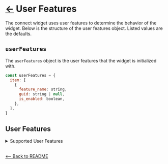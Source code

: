 # [←](../README.md#props) User Features

The connect widget uses user features to determine the behavior of the widget. Below is the structure of the user features object. Listed values are the defaults.

## `userFeatures`

The `userFeatures` object is the user features that the widget is initialized with.

```jsx
const userFeatures = {
  item: [
    {
      feature_name: string,
      guid: string | null,
      is_enabled: boolean,
    },
  ],
}
```

## User Features

<details>
  <summary>Supported User Features</summary>

| User Feature                            | Description                                                                                                                 | Data                                                                                                                                               |
| --------------------------------------- | --------------------------------------------------------------------------------------------------------------------------- | -------------------------------------------------------------------------------------------------------------------------------------------------- |
| `SHOW_CONNECT_GLOBAL_NAVIGATION_HEADER` | Adds a back button to the top of the widget and gets rid of any explicit back buttons                                       | <pre><pre>{<br>&nbsp;feature_name: 'SHOW_CONNECT_GLOBAL_NAVIGATION_HEADER',<br>&nbsp;guid: 'FTR-123', <br>&nbsp;is_enabled: true <br>&nbsp;}</pre> |
| `CONNECT_COMBO_JOBS`                    | When on, the Connect widget will create COMBINATION jobs instead of individual jobs (aggregate, verification, reward, etc). | <pre>{<br>&nbsp;feature_name: 'CONNECT_COMBO_JOBS',<br>&nbsp;guid: 'FTR-123', <br>&nbsp;is_enabled: true <br>&nbsp;}</pre>                         |

</details>
<br />

[<-- Back to README](../README.md#props)
